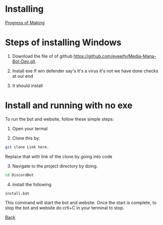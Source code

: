 # Installing

[Progress of Making](./Progress.md)
#

# Steps of installing Windows 
1. Download the file of of github https://github.com/eveeify/Media-Mana-Bot-Dev.git.

2. Install exe
If win defender say's It's a virus it's not we have done checks at our end

3. It should install


# Install and running with no exe
To run the bot and website, follow these simple steps:
1. Open your termal


2. Clone this by: 
```bash
git clone Link here.
```
Replace that with link of the clone by going into code

3. Navigate to the project directory by doing.
```bash
cd DiscordBot
```
4. Install the following
```bash
install.bat
```


This command will start the bot and website.
Once the start is complete, to stop the bot and website do crtl+C in your terminal to stop.

[Back](../ReadMe.md)

